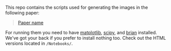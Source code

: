 This repo contains the scripts used for generating the images in the following paper:

> [Paper name](link)

For running them you need to have [matplotlib](https://matplotlib.org/stable/index.html), [scipy](https://scipy.org/), and [brian](https://github.com/brian-team/brian2) installed.
We've got your back if you prefer to install nothing too. Check out the HTML versions located in `/Notebooks/`.

 

